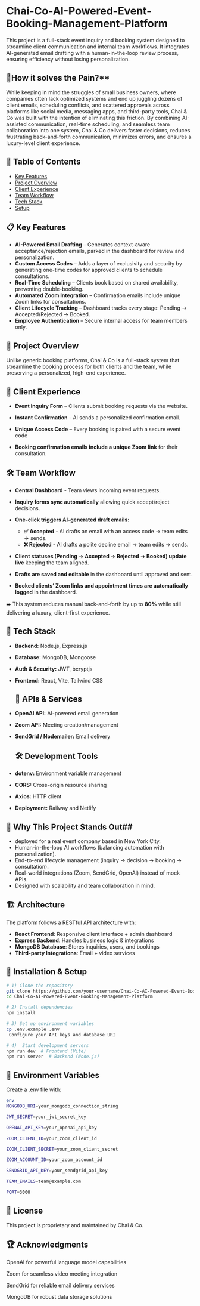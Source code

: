 # Chai-Co-AI-Powered-Event-Booking-Management-Platform
This project is a full-stack event inquiry and booking system designed to streamline client communication and internal team workflows. It integrates AI-generated email drafting with a human-in-the-loop review process, ensuring efficiency without losing personalization.

## 🌵How it solves the Pain?** 

While keeping in mind the struggles of small business owners, where companies often lack optimized systems and end up juggling dozens of client emails, scheduling conflicts, and scattered approvals across platforms like social media, messaging apps, and third-party tools, Chai & Co was built with the intention of eliminating this friction. By combining AI-assisted communication, real-time scheduling, and seamless team collaboration into one system, Chai & Co delivers faster decisions, reduces frustrating back-and-forth communication, minimizes errors, and ensures a luxury-level client experience.

## 📑 Table of Contents
- [Key Features](#-key-features)  
- [Project Overview](#-project-overview)  
- [Client Experience](#-client-experience)  
- [Team Workflow](#-team-workflow)  
- [Tech Stack](#-tech-stack)  
- [Setup](#-installation--setup)  


## 📋 Key Features

- **AI-Powered Email Drafting** – Generates context-aware acceptance/rejection emails, parked in the dashboard for review and personalization.
- **Custom Access Codes** – Adds a layer of exclusivity and security by generating one-time codes for approved clients to schedule consultations.
- **Real-Time Scheduling** – Clients book based on shared availability, preventing double-booking.
- **Automated Zoom Integration** – Confirmation emails include unique Zoom links for consultations.
- **Client Lifecycle Tracking** – Dashboard tracks every stage: Pending → Accepted/Rejected → Booked.
- **Employee Authentication** – Secure internal access for team members only.


## 🌟 Project Overview

Unlike generic booking platforms, Chai & Co is a full-stack system that streamline the booking process for both clients and the team, while preserving a personalized, high-end experience.

## 📌 Client Experience

- **Event Inquiry Form** – Clients submit booking requests via the website.

- **Instant Confirmation** - AI sends a personalized confirmation email.

- **Unique Access Code** – Every booking is paired with a secure event code

- **Booking confirmation emails include a unique Zoom link** for their consultation.


## 🛠 Team Workflow

- **Central Dashboard** - Team views incoming event requests.

- **Inquiry forms sync automatically** allowing quick accept/reject decisions.
- **One-click triggers AI-generated draft emails:**
    - **✅ Accepted** - AI drafts an email with an access code → team edits → sends.
    - **❌ Rejected** - AI drafts a polite decline email → team edits → sends.
- **Client statuses (Pending → Accepted → Rejected → Booked) update live** keeping the team aligned.
- **Drafts are saved and editable** in the dashboard until approved and sent.
- **Booked clients’ Zoom links and appointment times are automatically logged** in the dashboard.

➡️ This system reduces manual back-and-forth by up to **80%** while still delivering a luxury, client-first experience.


## 🚀 Tech Stack
- **Backend:** Node.js, Express.js  
- **Database:** MongoDB, Mongoose  
- **Auth & Security:** JWT, bcryptjs  
- **Frontend:** React, Vite, Tailwind CSS

  ## 🔌 APIs & Services
- **OpenAI API:** AI-powered email generation  
- **Zoom API:** Meeting creation/management  
- **SendGrid / Nodemailer:** Email delivery


  ## 🛠 Development Tools
- **dotenv:** Environment variable management  
- **CORS:** Cross-origin resource sharing  
- **Axios:** HTTP client
- **Deployment:** Railway and Netlify

## 🚀 Why This Project Stands Out##
- deployed for a real event company based in New York City. 
- Human-in-the-loop AI workflows (balancing automation with personalization).
- End-to-end lifecycle management (inquiry → decision → booking → consultation).
- Real-world integrations (Zoom, SendGrid, OpenAI) instead of mock APIs.
- Designed with scalability and team collaboration in mind.


## 🏗️ Architecture  
The platform follows a RESTful API architecture with:  
- **React Frontend**: Responsive client interface + admin dashboard  
- **Express Backend**: Handles business logic & integrations  
- **MongoDB Database**: Stores inquiries, users, and bookings  
- **Third-party Integrations**: Email + video services  


## 🔧 Installation & Setup
```bash
# 1) Clone the repository
git clone https://github.com/your-username/Chai-Co-AI-Powered-Event-Booking-Management-Platform.git
cd Chai-Co-AI-Powered-Event-Booking-Management-Platform

# 2) Install dependencies
npm install

# 3) Set up environment variables
cp .env.example .env
 Configure your API keys and database URI

# 4)  Start development servers
npm run dev  # Frontend (Vite)
npm run server  # Backend (Node.js)
```

## 📁 Environment Variables
Create a .env file with:
```bash
env
MONGODB_URI=your_mongodb_connection_string

JWT_SECRET=your_jwt_secret_key

OPENAI_API_KEY=your_openai_api_key

ZOOM_CLIENT_ID=your_zoom_client_id

ZOOM_CLIENT_SECRET=your_zoom_client_secret

ZOOM_ACCOUNT_ID=your_zoom_account_id

SENDGRID_API_KEY=your_sendgrid_api_key

TEAM_EMAILS=team@example.com

PORT=3000
```

## 📄 License
This project is proprietary and maintained by Chai & Co.

## 🏆 Acknowledgments
OpenAI for powerful language model capabilities

Zoom for seamless video meeting integration

SendGrid for reliable email delivery services

MongoDB for robust data storage solutions









